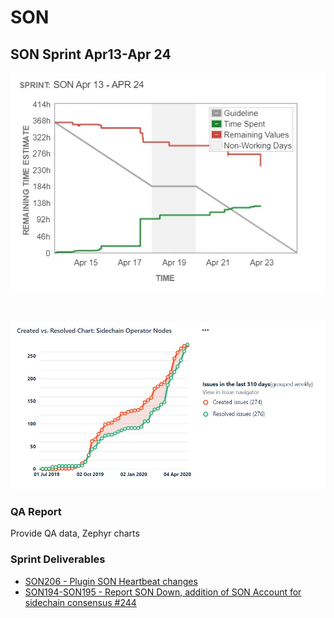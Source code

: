 # SON

## SON Sprint Apr13-Apr 24 <a id="gpos-sprint-jan-2-jan16"></a>

![](../.gitbook/assets/son_burndown_apr22.jpg)

​

![](../.gitbook/assets/son_issues_apr22.jpg)





### QA Report <a id="qa-report"></a>

Provide QA data, Zephyr charts

### Sprint Deliverables <a id="sprint-deliverables"></a>

* [SON206 - Plugin SON Heartbeat changes](https://github.com/peerplays-network/peerplays/pull/250)
* [ SON194-SON195 - Report SON Down, addition of SON Account for sidechain consensus \#244](https://github.com/peerplays-network/peerplays/pull/244)

​

